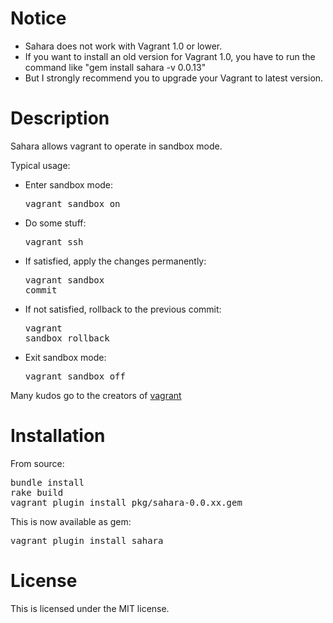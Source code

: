 # Notice

- Sahara does not work with Vagrant 1.0 or lower.
- If you want to install an old version for Vagrant 1.0, you have to run the command like "gem install sahara -v 0.0.13"
- But I strongly recommend you to upgrade your Vagrant to latest version.

# Description

Sahara allows vagrant to operate in sandbox mode.

Typical usage:

- Enter sandbox mode: <pre>vagrant sandbox on</pre>
- Do some stuff: <pre>vagrant ssh </pre>
- If satisfied, apply the changes permanently: <pre>vagrant sandbox commit</pre>
- If not satisfied, rollback to the previous commit: <pre>vagrant sandbox rollback</pre>
- Exit sandbox mode: <pre>vagrant sandbox off</pre>

Many kudos go to the creators of [vagrant](http://vagrantup.com)

# Installation

From source:
<pre>
bundle install
rake build
vagrant plugin install pkg/sahara-0.0.xx.gem
</pre>

This is now available as gem:
<pre>
vagrant plugin install sahara
</pre>

# License
This is licensed under the MIT license.
